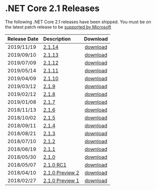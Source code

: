 # .NET Core 2.1 Releases

The following .NET Core 2.1 releases have been shipped. You must be on the latest patch release to be [supported by Microsoft](../../microsoft-support.md)

| Release Date | Description | Download |
| :-- | :-- | :--: |
| 2019/11/19 | [2.1.14](2.1.14/2.1.14.md) | [download](https://dotnet.microsoft.com/download/dotnet-core/2.1) |
| 2019/09/10 | [2.1.13](2.1.13/2.1.13.md) | [download](2.1.13/2.1.13-download.md) |
| 2019/07/09 | [2.1.12](2.1.12/2.1.12.md) | [download](2.1.12/2.1.12-download.md) |
| 2019/05/14 | [2.1.11](2.1.11/2.1.11.md) | [download](2.1.11/2.1.11-download.md) |
| 2019/04/09 | [2.1.10](2.1.10/2.1.10.md) | [download](2.1.10/2.1.10-download.md) |
| 2019/03/12 | [2.1.9](2.1.9/2.1.9.md) | [download](2.1.9/2.1.9-download.md) |
| 2019/02/12 | [2.1.8](2.1.8/2.1.8.md) | [download](2.1.8/2.1.8-download.md) |
| 2019/01/08 | [2.1.7](2.1.7/2.1.7.md) | [download](2.1.7/2.1.7-download.md) |
| 2018/11/13 | [2.1.6](2.1.6/2.1.6.md) | [download](2.1.6/2.1.6-download.md) |
| 2018/10/02 | [2.1.5](2.1.5/2.1.5.md) | [download](2.1.5/2.1.5-download.md) |
| 2018/09/11 | [2.1.4](2.1.4/2.1.4.md) | [download](2.1.4/2.1.4-download.md) |
| 2018/08/21 | [2.1.3](2.1.3/2.1.3.md) | [download](2.1.3/2.1.3-download.md) |
| 2018/07/10 | [2.1.2](2.1.2.md) | [download](../download-archives/2.1.2-download.md) |
| 2018/06/19 | [2.1.1](2.1.1.md) | [download](../download-archives/2.1.1-download.md) | 
| 2018/05/30 | [2.1.0](2.1.0.md) | [download](../download-archives/2.1.0-download.md) |
| 2018/05/07 | [2.1.0 RC1](Preview/2.1.0-rc1.md) | [download](../download-archives/2.1.0-rc1-download.md) |
| 2018/04/10 | [2.1.0 Preview 2](Preview/2.1.0-preview2.md) | [download](../download-archives/2.1.0-preview2-download.md) |
| 2018/02/27 | [2.1.0 Preview 1](2.1.0-preview1.md) | [download](../download-archives/2.1.0-preview1-download.md) |
